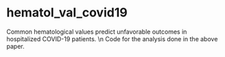 # hematol_val_covid19
 Common hematological values predict unfavorable outcomes in hospitalized COVID-19 patients. \n
Code for the analysis done in the above paper. 
